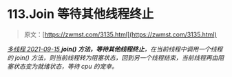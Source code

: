 <!--yml
category: 未分类
date: 0001-01-01 00:00:00
-->

# 113.Join 等待其他线程终止

> 原文：[https://zwmst.com/3135.html](https://zwmst.com/3135.html)

   [ *多线程* ](https://zwmst.com/%e5%a4%9a%e7%ba%bf%e7%a8%8b)*[ <time datetime="2021-09-16T00:33:05+08:00"> 2021-09-15 </time> ](https://zwmst.com/3135.html)  **join() 方法，等待其他线程终止**，在当前线程中调用一个线程的 join() 方法，则当前线程转为阻塞状态，回到另一个线程结束，当前线程再由阻塞状态变为就绪状态，等待 cpu 的宠幸。*
